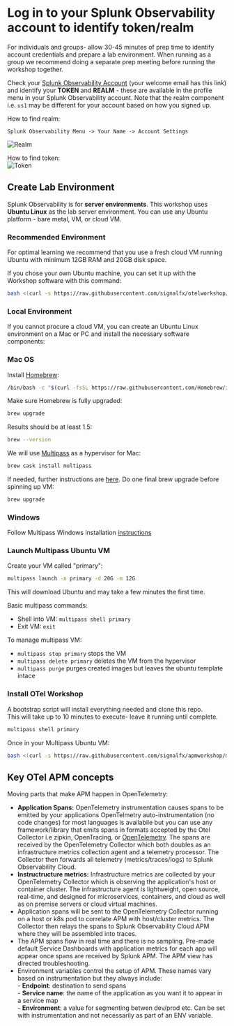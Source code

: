 # Log in to your Splunk Observability account to identify token/realm

For individuals and groups- allow 30-45 minutes of prep time to identify account credentials and prepare a lab environment. When running as a group we recommend doing a separate prep meeting before running the workshop together.

Check your [Splunk Observability Account](https://app.us1.signalfx.com/o11y/#/home) (your welcome email has this link) and identify your **TOKEN** and **REALM** - these are available in the profile menu in your Splunk Observability account. Note that the realm component i.e. `us1` may be different for your account based on how you signed up.

How to find realm:

`Splunk Observability Menu -> Your Name -> Account Settings`

![Realm](../../assets/01-realm.png)

How to find token:  
![Token](../../assets/02-token.png)

## Create Lab Environment  

Splunk Observability is for **server environments**. This workshop uses **Ubuntu Linux** as the lab server environment. You can use any Ubuntu platform - bare metal, VM, or cloud VM.

### Recommended Environment

For optimal learning we recommend that you use a fresh cloud VM running Ubuntu with minimum 12GB RAM and 20GB disk space.  

If you chose your own Ubuntu machine, you can set it up with the Workshop software with this command:

```bash
bash <(curl -s https://raw.githubusercontent.com/signalfx/otelworkshop/master/setup-tools/ubuntu.sh)
```

### Local Environment

If you cannot procure a cloud VM, you can create an Ubuntu Linux environment on a Mac or PC and install the necessary software components:

### Mac OS

Install [Homebrew](https://brew.sh):

```bash
/bin/bash -c "$(curl -fsSL https://raw.githubusercontent.com/Homebrew/install/HEAD/install.sh)"
```

Make sure Homebrew is fully upgraded:

```bash
brew upgrade
```

Results should be at least 1.5:

```bash
brew --version
```

We will use [Multipass](https://multipass.run) as a hypervisor for Mac:

```bash
brew cask install multipass
```

If needed, further instructions are [here](https://multipass.run/docs/installing-on-macos). Do one final brew upgrade before spinning up VM:

```bash
brew upgrade
```

### Windows

Follow Multipass Windows installation [instructions](https://multipass.run/docs/installing-on-windows)

### Launch Multipass Ubuntu VM

Create your VM called "primary":

```bash
multipass launch -n primary -d 20G -m 12G
```

This will download Ubuntu and may take a few minutes the first time.

Basic multipass commands:

- Shell into VM: `multipass shell primary`  
- Exit VM: `exit`

To manage multipass VM:

- `multipass stop primary` stops the VM
- `multipass delete primary` deletes the VM from the hypervisor  
- `multipass purge` purges created images but leaves the ubuntu template intace  

### Install OTel Workshop

A bootstrap script will install everything needed and clone this repo.  
This will take up to 10 minutes to execute- leave it running until complete.  

```bash
multipass shell primary
```

Once in your Multipass Ubuntu VM:

```bash
bash <(curl -s https://raw.githubusercontent.com/signalfx/apmworkshop/master/setup-tools/ubuntu.sh)
```

## Key OTel APM concepts

Moving parts that make APM happen in OpenTelemetry:

- **Application Spans:** OpenTelemetry instrumentation causes spans to be emitted by your applications OpenTelmetry auto-instrumentation (no code changes) for most languages is availabile but you can use any framework/library that emits spans in formats accepted by the Otel Collector i.e zipkin, OpenTracing, or [OpenTelemetry](https://opentelemtry.io). The spans are received by the OpenTelemetry Collector which both doubles as an infrastructure metrics collection agent and a telemetry processor. The Collector then forwards all telemetry (metrics/traces/logs) to Splunk Observability Cloud.  
- **Instructructure metrics:** Infrastructure metrics are collected by your OpenTelemetry Collector which is observing the application's host or container cluster. The infrastructure agent is lightweight, open source, real-time, and designed for microservices, containers, and cloud as well as on premise servers or cloud virtual machines.
- Application spans will be sent to the OpenTelemetry Collector running on a host or k8s pod to correlate APM with host/cluster metrics. The Collector then relays the spans to Splunk Observability Cloud APM where they will be assembled into traces.  
- The APM spans flow in real time and there is no sampling. Pre-made default Service Dashboards with application metrics for each app will appear once spans are received by Splunk APM. The APM view has directed troubleshooting.  
- Environment variables control the setup of APM. These names vary based on instrumentation but they always include:  
      - **Endpoint**: destination to send spans  
      - **Service name**: the name of the application as you want it to appear in a service map  
      - **Environment**: a value for segmenting betwen dev/prod etc. Can be set with instrumentation and not necessarily as part of an ENV variable.
